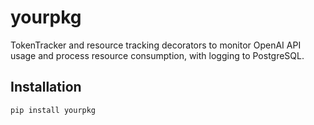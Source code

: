 # yourpkg

TokenTracker and resource tracking decorators to monitor OpenAI API usage and process resource consumption, with logging to PostgreSQL.

## Installation

```bash
pip install yourpkg
